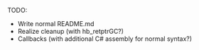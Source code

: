 TODO:

* Write normal README.md
* Realize cleanup (with hb_retptrGC?)
* Callbacks (with additional C# assembly for normal syntax?)
